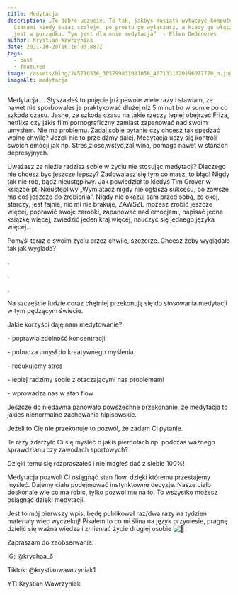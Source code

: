 ```yaml
---
title: Medytacja
description: „To dobre uczucie. To tak, jakbyś musiała wyłączyć komputer...
  Czasami kiedy świat szaleje, po prostu go wyłączasz, a kiedy go włączasz, znów
  jest w porządku. Tym jest dla mnie medytacja”  - Ellen DeGeneres
author: Krystian Wawrzyniak
date: 2021-10-28T16:18:03.887Z
tags:
  - post
  - featured
image: /assets/blog/245710536_305799831081056_4071331320196077770_n.jpg
imageAlt: medytacja
---
```

<!--StartFragment-->

Medytacja…. Słyszaałeś to pojęcie już pewnie wiele razy i stawiam, ze nawet nie sporbowales je praktykować dłużej niż 5 minut bo w sumie po co szkoda czasu. Jasne, ze szkoda czasu na takie rzeczy lepiej obejrzeć Friza, netflixa czy jakis film pornograficzny zamiast zapanować nad swoim umysłem. Nie ma problemu. Zadaj sobie pytanie czy chcesz tak spędzać wolne chwile? Jeżeli nie to przejdźmy dalej. Medytacja uczy się kontroli swoich emocji jak np. Stres,zlosc,wstyd,zal,wina, pomaga nawet w stanach depresyjnych.

<!--EndFragment-->

<!--StartFragment-->

Uważasz ze nieźle radzisz sobie w życiu nie stosując medytacji? Dlaczego nie chcesz być jeszcze lepszy? Zadowalasz się tym co masz, to błąd! Nigdy tak nie rób, bądź nieustępliwy. Jak powiedział to kiedyś Tim Grover w książce pt. Nieustępliwy „Wymiatacz nigdy nie ogłasza sukcesu, bo zawsze ma coś jeszcze do zrobienia”. Nigdy nie okazuj sam przed sobą, ze okej, starczy, jest fajnie, nic mi nie brakuje, ZAWSZE możesz zrobić jeszcze więcej, poprawić swoje zarobki, zapanować nad emocjami, napisać jedna książkę więcej, zwiedzić jeden kraj więcej, nauczyć się jednego języka więcej…

<!--EndFragment-->

<!--StartFragment-->

Pomyśl teraz o swoim życiu przez chwile, szczerze. Chcesz żeby wyglądało tak jak wyglada?

<!--EndFragment-->

.

.

.

<!--StartFragment-->

Na szczęście ludzie coraz chętniej przekonują się do stosowania medytacji w tym pędzącym świecie.

<!--EndFragment-->

<!--StartFragment-->

Jakie korzyści daję nam medytowanie?

<!--EndFragment-->

<!--StartFragment-->

\- poprawia zdolność koncentracji

\- pobudza umysł do kreatywnego myślenia 

\- redukujemy stres 

\- lepiej radzimy sobie z otaczającymi nas problemami 

\- wprowadza nas w stan flow 

Jeszcze do niedawna panowało powszechne przekonanie, że medytacja to jakieś nienormalne zachowania hipisowskie.

<!--EndFragment-->

<!--StartFragment-->

Jeżeli to Cię nie przekonuje to pozwól, że zadam Ci pytanie.

<!--EndFragment-->



<!--StartFragment-->

Ile razy zdarzyło Ci się myśleć o jakiś pierdołach np. podczas ważnego sprawdzianu czy zawodach sportowych?

<!--EndFragment-->

<!--StartFragment-->

Dzięki temu się rozpraszałeś i nie mogłeś dać z siebie 100%!

<!--EndFragment-->

<!--StartFragment-->

Medytacja pozwoli Ci osiągnąć stan flow, dzięki któremu przestajemy myśleć. Dajemy ciału podejmować instynktowne decyzje. Nasze ciało doskonale wie co ma robić, tylko pozwól mu na to! To wszystko możesz osiągnąć dzięki medytacji.

<!--EndFragment-->

<!--StartFragment-->

Jest to mój pierwszy wpis, będę publikował raz/dwa razy na tydzień materiały więc wyczekuj! Pisałem to co mi ślina na język przyniesie, pragnę dzielić się ważna wiedza i zmieniać życie drugiej osobie ![🙂](https://static.xx.fbcdn.net/images/emoji.php/v9/t4c/1/16/1f642.png)

<!--EndFragment-->

<!--StartFragment-->

Zapraszam do zaobserwania: 

IG; @krychaa_6

 Tiktok: @krystianwawrzyniak1

 YT: Krystian Wawrzyniak

<!--EndFragment-->